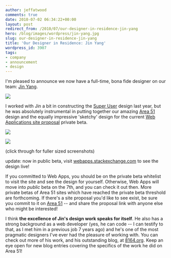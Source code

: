 ```yaml
---
author: jeffatwood
comments: true
date: 2010-07-02 06:34:22+00:00
layout: post
redirect_from: /2010/07/our-designer-in-residence-jin-yang
hero: /blog/images/wordpress/jin-yang.jpg
slug: our-designer-in-residence-jin-yang
title: 'Our Designer in Residence: Jin Yang'
wordpress_id: 3907
tags:
- company
- announcement
- design
---
```



I'm pleased to announce we now have a full-time, bona fide designer on our team: [Jin Yang](http://www.8164.org/).



![](/blog/images/wordpress/jin-yang.jpg)



I worked with Jin a bit in constructing the [Super User](http://superuser.com) design last year, but he was absolutely instrumental in putting together our amazing [Area 51](http://area51.stackexchange.com/) design and the equally impressive 'sketchy' design for the current [Web Applications site proposal](http://area51.stackexchange.com/proposals/57/web-applications) private beta.



[![](/blog/images/wordpress/web-apps-private-beta-screenshot-small.png)](/blog/images/wordpress/web-apps-private-beta-screenshot.png)



[![](/blog/images/wordpress/web-apps-meta-private-beta-screenshot-small.png)](/blog/images/wordpress/web-apps-meta-private-beta-screenshot.png)



(click through for fuller sized screenshots)



update: now in public beta, visit [webapps.stackexchange.com](http://webapps.stackexchange.com/) to see the design live!



If you committed to Web Apps, you should be on the private beta whitelist to visit the site and see the design for yourself. Otherwise, Web Apps will move into _public_ beta on the 7th, and you can check it out then. More private betas of Area 51 sites which have reached the private beta threshold are forthcoming. If there's a site proposal you'd like to see exist, be sure you commit to it on [Area 51](http://area51.stackexchange.com/) -- and share the proposal link with anyone else who might be interested!



I think **the excellence of Jin's design work speaks for itself**. He also has a strong background as a web developer (yes, he can code -- I can testify to that, as I met him in a previous job 7 years ago) and he's one of the most pragmatic designers I've ever had the pleasure of working with. You can check out more of his work, and his outstanding blog, at [8164.org](http://www.8164.org/). Keep an eye open for new blog entries covering the specifics of the work he did on Area 51!

